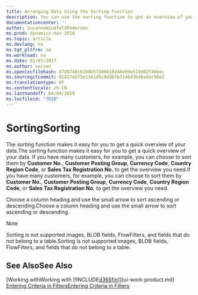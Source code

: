 ```yaml
---
title: Arranging Data Using the Sorting Function
description: You can use the sorting function to get an overview of your data. For example, you can sort customers by Currency Code to get a select sample of customers.
documentationcenter: ''
author: SusanneWindfeldPedersen
ms.prod: dynamics-nav-2018
ms.topic: article
ms.devlang: na
ms.tgt_pltfrm: na
ms.workload: na
ms.date: 02/07/2017
ms.author: solsen
ms.openlocfilehash: 8788740cb160b5fd06810d48e09e519d02f4bbec
ms.sourcegitcommit: 02827d275e1341d5c9ddb7b314b43b48a9ac96e2
ms.translationtype: HT
ms.contentlocale: zh-CN
ms.lasthandoff: 04/04/2019
ms.locfileid: "7020"
---
```

# <a name="sorting"></a><span data-ttu-id="cbe3d-104">Sorting</span><span class="sxs-lookup"><span data-stu-id="cbe3d-104">Sorting</span></span>
<span data-ttu-id="cbe3d-105">The sorting function makes it easy for you to get a quick overview of your data.</span><span class="sxs-lookup"><span data-stu-id="cbe3d-105">The sorting function makes it easy for you to get a quick overview of your data.</span></span> <span data-ttu-id="cbe3d-106">If you have many customers, for example, you can choose to sort them by **Customer No.**, **Customer Posting Group**, **Currency Code**, **Country Region Code**, or **Sales Tax Registration No.** to get the overview you need.</span><span class="sxs-lookup"><span data-stu-id="cbe3d-106">If you have many customers, for example, you can choose to sort them by **Customer No.**, **Customer Posting Group**, **Currency Code**, **Country Region Code**, or **Sales Tax Registration No.** to get the overview you need.</span></span>

<span data-ttu-id="cbe3d-107">Choose a column heading and use the small arrow to sort ascending or descending.</span><span class="sxs-lookup"><span data-stu-id="cbe3d-107">Choose a column heading and use the small arrow to sort ascending or descending.</span></span>  

> [!NOTE]  
>   <span data-ttu-id="cbe3d-108">Sorting is not supported images, BLOB fields, FlowFilters, and fields that do not belong to a table.</span><span class="sxs-lookup"><span data-stu-id="cbe3d-108">Sorting is not supported images, BLOB fields, FlowFilters, and fields that do not belong to a table.</span></span>

## <a name="see-also"></a><span data-ttu-id="cbe3d-109">See Also</span><span class="sxs-lookup"><span data-stu-id="cbe3d-109">See Also</span></span>
[<span data-ttu-id="cbe3d-110">Working with</span><span class="sxs-lookup"><span data-stu-id="cbe3d-110">Working with</span></span> [!INCLUDE[d365fin](includes/d365fin_md.md)]](ui-work-product.md)  
[<span data-ttu-id="cbe3d-111">Entering Criteria in Filters</span><span class="sxs-lookup"><span data-stu-id="cbe3d-111">Entering Criteria in Filters</span></span>](ui-enter-criteria-filters.md)
